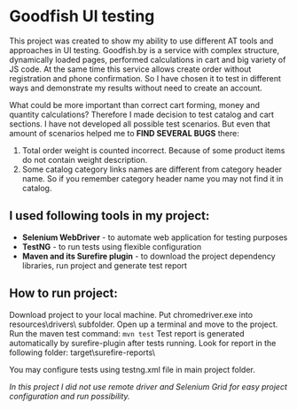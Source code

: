 # Goodfish UI testing

This project was created to show my ability to use different AT tools and approaches in UI testing.
Goodfish.by is a service with complex structure, dynamically loaded pages, performed calculations in cart and big variety of JS code. At the same time this service allows create order without registration and phone confirmation.
So I have chosen it to test in different ways and demonstrate my results without need to create an account.

What could be more important than correct cart forming, money and quantity calculations? Therefore I made decision to test catalog and cart sections.
I have not developed all possible test scenarios. But even that amount of scenarios helped me to **FIND SEVERAL BUGS** there:
1. Total order weight is counted incorrect. Because of some product items do not contain weight description.
2. Some catalog category links names are different from category header name. So if you remember category header name you may not find it in catalog.


## I used following tools in my project:

* **Selenium WebDriver** - to automate web application for testing purposes
* **TestNG** - to run tests using flexible configuration
* **Maven and its Surefire plugin** - to download the project dependency libraries, run project and generate test report


## How to run project:

Download project to your local machine. Put chromedriver.exe into resources\drivers\ subfolder.
Open up a terminal and move to the project. Run the maven test command:
`mvn test`
Test report is generated automatically by surefire-plugin after tests running. Look for report in the following folder:
target\surefire-reports\

You may configure tests using testng.xml file in main project folder.

*In this project I did not use remote driver and Selenium Grid for easy project configuration and run possibility.*